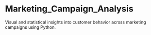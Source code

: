 # Marketing_Campaign_Analysis
Visual and statistical insights into customer behavior across marketing campaigns using Python.
